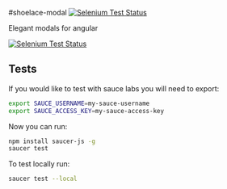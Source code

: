 #shoelace-modal [![Selenium Test Status](https://saucelabs.com/buildstatus/shoelace-modal)](https://saucelabs.com/u/shoelace-modal)

Elegant modals for angular

[![Selenium Test Status](https://saucelabs.com/browser-matrix/shoelace-modal.svg)](https://saucelabs.com/u/shoelace-modal)

## Tests

If you would like to test with sauce labs you will need to export:

```sh
export SAUCE_USERNAME=my-sauce-username
export SAUCE_ACCESS_KEY=my-sauce-access-key
```

Now you can run:

```sh
npm install saucer-js -g
saucer test
```

To test locally run:

```sh
saucer test --local
```

